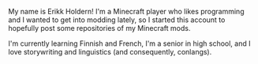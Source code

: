 My name is Erikk Holdern!
I'm a Minecraft player who likes programming and I wanted to get into modding lately, so I started this account to hopefully post some repositories of my Minecraft mods.

I'm currently learning Finnish and French, I'm a senior in high school, and I love storywriting and linguistics (and consequently, conlangs).

<!---
ErikkHoldern/ErikkHoldern is a ✨ special ✨ repository because its `README.md` (this file) appears on your GitHub profile.
You can click the Preview link to take a look at your changes.
--->
